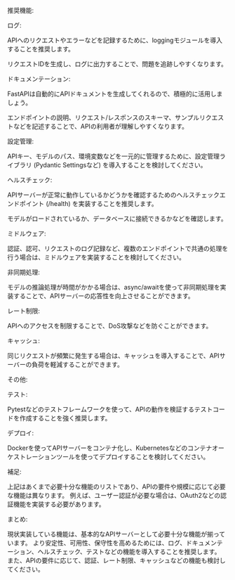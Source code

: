 推奨機能:

ログ:

APIへのリクエストやエラーなどを記録するために、loggingモジュールを導入することを推奨します。

リクエストIDを生成し、ログに出力することで、問題を追跡しやすくなります。

ドキュメンテーション:

FastAPIは自動的にAPIドキュメントを生成してくれるので、積極的に活用しましょう。

エンドポイントの説明、リクエスト/レスポンスのスキーマ、サンプルリクエストなどを記述することで、APIの利用者が理解しやすくなります。

設定管理:

APIキー、モデルのパス、環境変数などを一元的に管理するために、設定管理ライブラリ (Pydantic Settingsなど) を導入することを検討してください。

ヘルスチェック:

APIサーバーが正常に動作しているかどうかを確認するためのヘルスチェックエンドポイント (/health) を実装することを推奨します。

モデルがロードされているか、データベースに接続できるかなどを確認します。

ミドルウェア:

認証、認可、リクエストのログ記録など、複数のエンドポイントで共通の処理を行う場合は、ミドルウェアを実装することを検討してください。

非同期処理:

モデルの推論処理が時間がかかる場合は、async/awaitを使って非同期処理を実装することで、APIサーバーの応答性を向上させることができます。

レート制限:

APIへのアクセスを制限することで、DoS攻撃などを防ぐことができます。

キャッシュ:

同じリクエストが頻繁に発生する場合は、キャッシュを導入することで、APIサーバーの負荷を軽減することができます。

その他:

テスト:

Pytestなどのテストフレームワークを使って、APIの動作を検証するテストコードを作成することを強く推奨します。

デプロイ:

Dockerを使ってAPIサーバーをコンテナ化し、Kubernetesなどのコンテナオーケストレーションツールを使ってデプロイすることを検討してください。







補足:

上記はあくまで必要十分な機能のリストであり、APIの要件や規模に応じて必要な機能は異なります。
例えば、ユーザー認証が必要な場合は、OAuth2などの認証機能を実装する必要があります。

まとめ:

現状実装している機能は、基本的なAPIサーバーとして必要十分な機能が揃っています。
より安定性、可用性、保守性を高めるためには、ログ、ドキュメンテーション、ヘルスチェック、テストなどの機能を導入することを推奨します。
また、APIの要件に応じて、認証、レート制限、キャッシュなどの機能も検討してください。